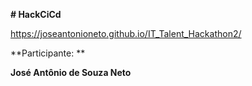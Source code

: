 **# HackCiCd**

https://joseantonioneto.github.io/IT_Talent_Hackathon2/

**Participante: **

**José Antônio de Souza Neto**

